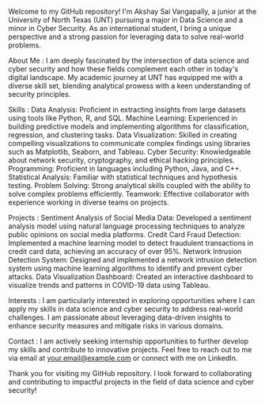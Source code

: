 Welcome to my GitHub repository! I'm Akshay Sai Vangapally, a junior at the University of North Texas (UNT) pursuing a major in Data Science and a minor in Cyber Security. As an international student, I bring a unique perspective and a strong passion for leveraging data to solve real-world problems.

About Me :
I am deeply fascinated by the intersection of data science and cyber security and how these fields complement each other in today's digital landscape. My academic journey at UNT has equipped me with a diverse skill set, blending analytical prowess with a keen understanding of security principles.

Skills :
Data Analysis: Proficient in extracting insights from large datasets using tools like Python, R, and SQL.
Machine Learning: Experienced in building predictive models and implementing algorithms for classification, regression, and clustering tasks.
Data Visualization: Skilled in creating compelling visualizations to communicate complex findings using libraries such as Matplotlib, Seaborn, and Tableau.
Cyber Security: Knowledgeable about network security, cryptography, and ethical hacking principles.
Programming: Proficient in languages including Python, Java, and C++.
Statistical Analysis: Familiar with statistical techniques and hypothesis testing.
Problem Solving: Strong analytical skills coupled with the ability to solve complex problems efficiently.
Teamwork: Effective collaborator with experience working in diverse teams on projects.

Projects :
Sentiment Analysis of Social Media Data: Developed a sentiment analysis model using natural language processing techniques to analyze public opinions on social media platforms.
Credit Card Fraud Detection: Implemented a machine learning model to detect fraudulent transactions in credit card data, achieving an accuracy of over 95%.
Network Intrusion Detection System: Designed and implemented a network intrusion detection system using machine learning algorithms to identify and prevent cyber attacks.
Data Visualization Dashboard: Created an interactive dashboard to visualize trends and patterns in COVID-19 data using Tableau.

Interests :
I am particularly interested in exploring opportunities where I can apply my skills in data science and cyber security to address real-world challenges. I am passionate about leveraging data-driven insights to enhance security measures and mitigate risks in various domains.

Contact :
I am actively seeking internship opportunities to further develop my skills and contribute to innovative projects. Feel free to reach out to me via email at your.email@example.com or connect with me on LinkedIn.

Thank you for visiting my GitHub repository. I look forward to collaborating and contributing to impactful projects in the field of data science and cyber security!



